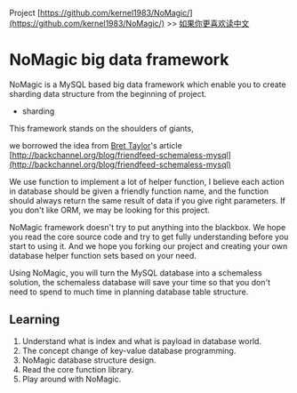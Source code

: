 Project [https://github.com/kernel1983/NoMagic/](https://github.com/kernel1983/NoMagic/) >> [如果你更喜欢读中文](README_cn.md)


NoMagic big data framework
=======

NoMagic is a MySQL based big data framework which enable you to create sharding data structure from the beginning of project.

* sharding

This framework stands on the shoulders of giants,

we borrowed the idea from [Bret Taylor](http://backchannel.org/about)'s article [http://backchannel.org/blog/friendfeed-schemaless-mysql](http://backchannel.org/blog/friendfeed-schemaless-mysql)

We use function to implement a lot of helper function, I believe each action in database should be given a friendly function name, and the function should always return the same result of data if you give right parameters. If you don't like ORM, we may be looking for this project.

NoMagic framework doesn't try to put anything into the blackbox. We hope you read the core source code and try to get fully understanding before you start to using it. And we hope you forking our project and creating your own database helper function sets based on your need.

Using NoMagic, you will turn the MySQL database into a schemaless solution, the schemaless database will save your time so that you don't need to spend to much time in planning database table structure.


Learning
--------
1. Understand what is index and what is payload in database world.
2. The concept change of key-value database programming.
3. NoMagic database structure design.
4. Read the core function library.
5. Play around with NoMagic.

